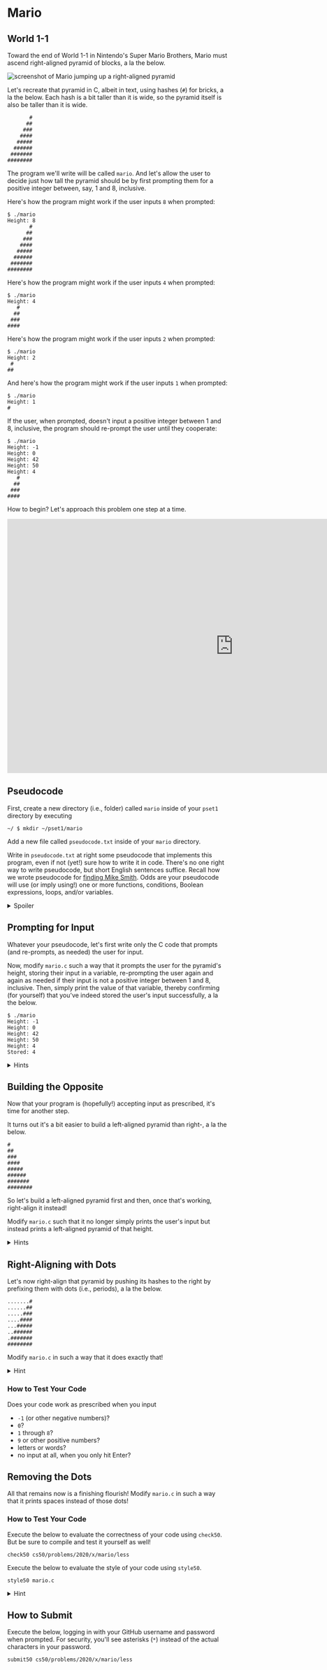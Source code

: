 # Mario

## World 1-1

Toward the end of World 1-1 in Nintendo's Super Mario Brothers, Mario must ascend right-aligned pyramid of blocks, a la the below.

![screenshot of Mario jumping up a right-aligned pyramid](pyramid.png)

Let's recreate that pyramid in C, albeit in text, using hashes (`#`) for bricks, a la the below. Each hash is a bit taller than it is wide, so the pyramid itself is also be taller than it is wide.

```
       #
      ##
     ###
    ####
   #####
  ######
 #######
########
```

The program we'll write will be called `mario`. And let's allow the user to decide just how tall the pyramid should be by first prompting them for a positive integer between, say, 1 and 8, inclusive.

Here's how the program might work if the user inputs `8` when prompted:

```
$ ./mario
Height: 8
       #
      ##
     ###
    ####
   #####
  ######
 #######
########
```

Here's how the program might work if the user inputs `4` when prompted:

```
$ ./mario
Height: 4
   #
  ##
 ###
####
```

Here's how the program might work if the user inputs `2` when prompted:

```
$ ./mario
Height: 2
 #
##
```

And here's how the program might work if the user inputs `1` when prompted:

```
$ ./mario
Height: 1
#
```

If the user, when prompted, doesn't input a positive integer between 1 and 8, inclusive, the program should re-prompt the user until they cooperate:

```
$ ./mario
Height: -1
Height: 0
Height: 42
Height: 50
Height: 4
   #
  ##
 ###
####
```

How to begin? Let's approach this problem one step at a time.

<iframe width="1034" height="582" src="https://www.youtube.com/embed/NAs4FIWkJ4s" frameborder="0" allow="accelerometer; autoplay; clipboard-write; encrypted-media; gyroscope; picture-in-picture" allowfullscreen></iframe>

## Pseudocode

First, create a new directory (i.e., folder) called `mario` inside of your `pset1` directory by executing

```
~/ $ mkdir ~/pset1/mario
```

Add a new file called `pseudocode.txt` inside of your `mario` directory.

Write in `pseudocode.txt` at right some pseudocode that implements this program, even if not (yet!) sure how to write it in code. There's no one right way to write pseudocode, but short English sentences suffice. Recall how we wrote pseudocode for [finding Mike Smith](https://docs.google.com/presentation/d/17wRd8ksO6QkUq906SUgm17AqcI-Jan42jkY-EmufxnE/edit?usp=sharing). Odds are your pseudocode will use (or imply using!) one or more functions, conditions, Boolean expressions, loops, and/or variables.

<details>
    <summary>Spoiler</summary>
    <p>There’s more than one way to do this, so here’s just one!</p>

<ol>
  <li>Prompt user for height</li>
  <li>If height is less than 1 or greater than 8 (or not an integer at all), go back one step</li>
  <li>Iterate from 1 through height:
    <ul>
      <li>On iteration <em>i</em>, print <em>i</em> hashes and then a newline</li>
    </ul>
  </li>
</ol>

<p>It’s okay to edit your own after seeing this pseudocode here, but don’t simply copy/paste ours into your own!</p>
</details>

## Prompting for Input

Whatever your pseudocode, let's first write only the C code that prompts (and re-prompts, as needed) the user for input.

Now, modify `mario.c` such a way that it prompts the user for the pyramid's height, storing their input in a variable, re-prompting the user again and again as needed if their input is not a positive integer between 1 and 8, inclusive. Then, simply print the value of that variable, thereby confirming (for yourself) that you've indeed stored the user's input successfully, a la the below.

```
$ ./mario
Height: -1
Height: 0
Height: 42
Height: 50
Height: 4
Stored: 4
```

<details>
    <summary>Hints</summary>
    <ul>
  <li>Recall that you can compile your program with <code class="highlighter-rouge">make</code>.</li>
  <li>Recall that you can print an <code class="highlighter-rouge">int</code> with <code class="highlighter-rouge">printf</code> using <code class="highlighter-rouge">%i</code>.</li>
  <li>Recall that you can get an integer from the user with <code class="highlighter-rouge">get_int</code>.</li>
  <li>Recall that <code class="highlighter-rouge">get_int</code> is declared in <code class="highlighter-rouge">cs50.h</code>.</li>
  <li>Recall that we prompted the user for a positive integer in class via <code class="highlighter-rouge">positive.c</code>.</li>
</ul>
</details>

## Building the Opposite

Now that your program is (hopefully!) accepting input as prescribed, it's time for another step.

It turns out it's a bit easier to build a left-aligned pyramid than right-, a la the below.

```
#
##
###
####
#####
######
#######
########
```

So let's build a left-aligned pyramid first and then, once that's working, right-align it instead!

Modify `mario.c` such that it no longer simply prints the user's input but instead prints a left-aligned pyramid of that height.

<details>
    <summary>Hints</summary>
    <ul>
  <li>Keep in mind that a hash is just a character like any other, so you can print it with <code class="highlighter-rouge">printf</code>.</li>
  <li>Just as Scratch has a Repeat block, so does C have a <code class="highlighter-rouge">for</code> loop, via which you can iterate some number times. Perhaps on each iteration, <em>i</em>, you could print that many hashes?</li>
  <li>
    <p>You can actually “nest” loops, iterating with one variable (e.g., <code class="highlighter-rouge">i</code>) in the “outer” loop and another (e.g., <code class="highlighter-rouge">j</code>) in the “inner” loop. For instance, here’s how you might print a square of height and width <code class="highlighter-rouge">n</code>, below. Of course, it’s not a square that you want to print!</p>

    <div class="highlighter-rouge"><div class="highlight"><pre class="highlight"><code>  
    for (int i = 0; i &lt; n; i++)
    {
        for (int j = 0; j &lt; n; j++)
        {
             printf("#");
        }
        printf("\n");
    }
</code></pre></div>    </div>
  </li>
</ul>
</details>

## Right-Aligning with Dots

Let's now right-align that pyramid by pushing its hashes to the right by prefixing them with dots (i.e., periods), a la the below.

```
.......#
......##
.....###
....####
...#####
..######
.#######
########
```

Modify `mario.c` in such a way that it does exactly that!

<details>
    <summary>Hint</summary>

Notice how the number of dots needed on each line is the "opposite" of the number of that line's hashes. For a pyramid of height 8, like the above, the first line has but 1 hash and thus 7 dots. The bottom line, meanwhile, has 8 hashes and thus 0 dots. Via what formula (or arithmetic, really) could you print that many dots?

</details>

### How to Test Your Code

Does your code work as prescribed when you input

* `-1` (or other negative numbers)?
* `0`?
* `1` through `8`?
* `9` or other positive numbers?
* letters or words?
* no input at all, when you only hit Enter?

## Removing the Dots

All that remains now is a finishing flourish! Modify `mario.c` in such a way that it prints spaces instead of those dots!

### How to Test Your Code

Execute the below to evaluate the correctness of your code using `check50`. But be sure to compile and test it yourself as well!

```
check50 cs50/problems/2020/x/mario/less
```

Execute the below to evaluate the style of your code using `style50`.

```
style50 mario.c
```

<details>
    <summary>Hint</summary>

A space is just a press of your space bar, just as a period is just a press of its key! Just remember that `printf` requires that you surround both with double quotes!

</details>

## How to Submit

Execute the below, logging in with your GitHub username and password when prompted. For security, you'll see asterisks (`*`) instead of the actual characters in your password.

```
submit50 cs50/problems/2020/x/mario/less
```
